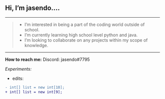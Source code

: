  ## Hi, I’m jasendo....
***
 >- I’m interested in being a part of the coding world outside of school.
 >- I’m currently learning high school level python and java.
 >- I’m looking to collaborate on any projects within my scope of knowledge.
***
**How to reach me:** Discord: jasendo#7795

*Experiments:*

- edits:
```diff
- int[] list = new int[10];
+ int[] list = new int[9];
```
